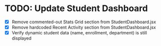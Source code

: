 # TODO: Update Student Dashboard

- [x] Remove commented-out Stats Grid section from StudentDashboard.jsx
- [x] Remove hardcoded Recent Activity section from StudentDashboard.jsx
- [x] Verify dynamic student data (name, enrollment, department) is still displayed
